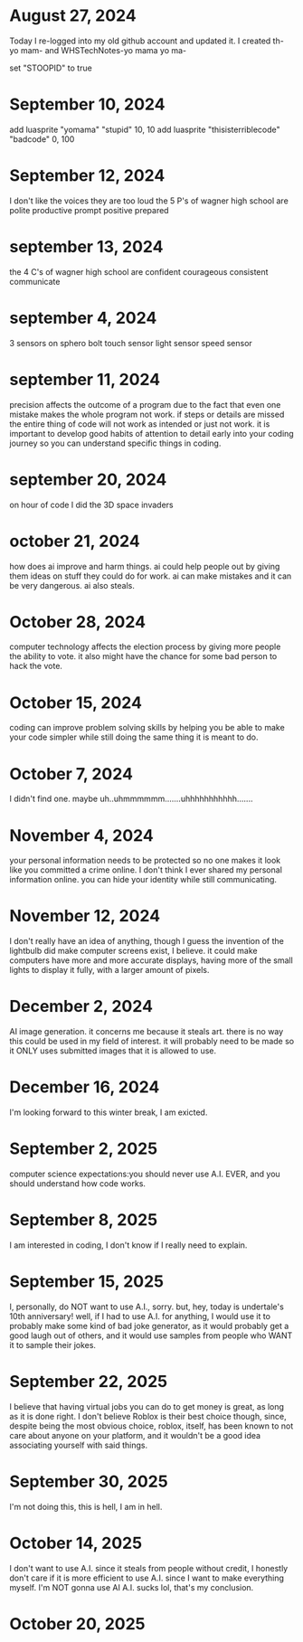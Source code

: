 # August 27, 2024
Today I re-logged into my old github account and updated it. I created th- yo mam- and WHSTechNotes-yo mama yo ma-


set "STOOPID" to true

# September 10, 2024
  add luasprite "yomama" "stupid" 10, 10
  add luasprite "thisisterriblecode" "badcode" 0, 100

# September 12, 2024
  I don't like the voices
  they are too loud
  the 5 P's of wagner high school are
  polite
  productive
  prompt
  positive
  prepared


# september 13, 2024
  the 4 C's of wagner high school are
  confident
  courageous
  consistent
  communicate
  
# september 4, 2024
  3 sensors on sphero bolt
  touch sensor
  light sensor
  speed sensor

# september 11, 2024
  precision affects the outcome of a program due to the fact that even one mistake makes the whole program not work. if steps or details are missed the entire thing of code will not work as intended or just not work. it is important to develop good habits of attention to detail early into your coding journey so you can understand specific things in coding.

# september 20, 2024
  on hour of code I did the 3D space invaders

# october 21, 2024
  how does ai improve and harm things.
  ai could help people out by giving them ideas on stuff they could do for work. ai can make mistakes and it can be very dangerous. ai also steals.

# October 28, 2024
  computer technology affects the election process by giving more people the ability to vote. it also might have the chance for some bad person to hack the vote.

  
# October 15, 2024
  coding can improve problem solving skills by helping you be able to make your code simpler while still doing the same thing it is meant to do. 

# October 7, 2024
  I didn't find one. maybe uh..uhmmmmmm.......uhhhhhhhhhhh.......

# November 4, 2024
  your personal information needs to be protected so no one makes it look like you committed a crime online. I don't think I ever shared my personal information online. you can hide your identity while still communicating.

# November 12, 2024
  I don't really have an idea of anything, though I guess the invention of the lightbulb did make computer screens exist, I believe. it could make computers have more and more accurate displays, having more of the small lights to display it fully, with a larger amount of pixels.

# December 2, 2024
  AI image generation.
  it concerns me because it steals art.
  there is no way this could be used in my field of interest.
  it will probably need to be made so it ONLY uses submitted images that it is allowed to use.

# December 16, 2024
  I'm looking forward to this winter break, I am exicted.
  
# September 2, 2025
  computer science expectations:you should never use A.I. EVER, and you should understand how code works.
  
# September 8, 2025
  I am interested in coding, I don't know if I really need to explain.

# September 15, 2025
  I, personally, do NOT want to use A.I., sorry. but, hey, today is undertale's 10th anniversary! well, if I had to use A.I. for anything, I would use it to probably make some kind of bad joke generator, as it would probably get a good laugh out of others, and it would use samples from people who WANT it to sample their jokes.

# September 22, 2025
  I believe that having virtual jobs you can do to get money is great, as long as it is done right. I don't believe Roblox is their best choice though, since, despite being the most obvious choice, roblox, itself, has been known to not care about anyone on your platform, and it wouldn't be a good idea associating yourself with said things.

# September 30, 2025
  I'm not doing this, this is hell, I am in hell.

# October 14, 2025
  I don't want to use A.I. since it steals from people without credit, I honestly don't care if it is more efficient to use A.I. since I want to make everything myself.
  I'm NOT gonna use AI
  A.I. sucks lol, that's my conclusion.
  
# October 20, 2025
